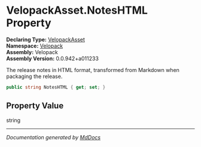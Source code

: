 ﻿<!--  
  <auto-generated>   
    The contents of this file were generated by a tool.  
    Changes to this file may be list if the file is regenerated  
  </auto-generated>   
-->

# VelopackAsset.NotesHTML Property

**Declaring Type:** [VelopackAsset](../index.md)  
**Namespace:** [Velopack](../../index.md)  
**Assembly:** Velopack  
**Assembly Version:** 0.0.942+a011233

 The release notes in HTML format, transformed from Markdown when packaging the release. 

```csharp
public string NotesHTML { get; set; }
```

## Property Value

string

___

*Documentation generated by [MdDocs](https://github.com/ap0llo/mddocs)*
